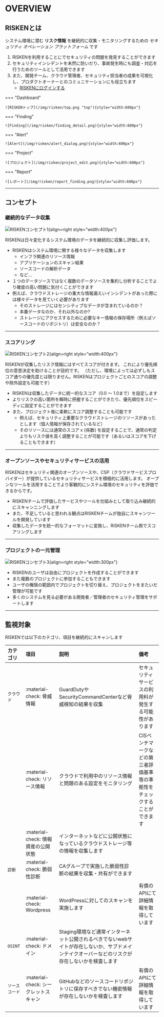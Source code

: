 # OVERVIEW

## RISKENとは

システム環境に潜む **リスク情報** を継続的に収集・モニタリングするための _セキュリティ オペレーション プラットフォーム_ です

1. RISKENを利用することにでセキュリティの問題を発見することができます
2. セキュリティインシデントを未然に防いだり、事故発生時にも調査・対応を行うためのツールとして活用できます
3. また、開発チーム、クラウド管理者、セキュリティ担当者の成果を可視化し、プロダクトオーナーとのコミュニケーションにも役立ちます
    - [RISKENにログインする](https://console.security-hub.jp/)

=== "Dashboard"

    ![RISKENトップ](/img/risken/top.png "top"){style="width:600px"}

=== "Finding"

    ![Finding](/img/risken/finding_detail.png){style="width:600px"}

=== "Alert"

    ![Alert](/img/risken/alert_dialog.png){style="width:600px"}

=== "Project"

    ![プロジェクト](/img/risken/project_edit.png){style="width:600px"}

=== "Report"

    ![レポート](/img/risken/report_finding.png){style="width:600px"}


---

## コンセプト

### 継続的なデータ収集

![RISKENコンセプト1](/img/risken/concept1.png){align=right style="width:400px"}

RISKENは日々変化するシステム環境のデータを継続的に収集し評価します。

- RISKENはシステム環境に関する様々なデータを収集します
    - インフラ関連のリソース情報
    - アプリケーションのスキャン結果
    - ソースコードの解析データ
    - など...
- １つのデータソースではなく複数のデータソースを集約し分析することでより確度の高い問題に気付くことができます
- 例えば、クラウドストレージの重大な情報漏えいインシデントがあった際には様々データを見ていく必要があります
    - そのストレージにはセンシティブなデータが含まれているのか？
    - 本番データなのか、それ以外なのか?
    - ストレージにアクセスするために必要なキー情報の保存場所（例えばソースコードのリポジトリ）は安全なのか？

---

### スコアリング

![RISKENコンセプト2](/img/risken/concept2.png){align=right style="width:400px"}

RISKENが収集したリスク情報にはすべてスコアが付きます。
これにより優先順位の意思決定を助けることが目的です。
（ただし、環境によっては必ずしもスコア通りの優先度とは限りません。RISKENはプロジェクトごとのスコアの調整や除外設定も可能です）

- RISKENは収集したデータに統一的なスコア（0.0 〜 1.0まで）を設定します
- よりリスクの高い箇所を瞬時に把握することができたり、優先順位をスピーディに設定することができます
- また、プロジェクト毎に柔軟にスコア調整することも可能です
    - 例えば、セキュリティ上重要なクラウドストレージのリソースがあったとします（個人情報が保存されているなど）
    - そのリソースには通常のスコア x {係数} を設定することで、通常の判定よりもリスク値を高く調整することが可能です（あるいはスコアを下げることもできます）

---

### オープンソースやセキュリティサービスの活用

RISKENはセキュリティ関連のオープンソースや、CSP（クラウドサービスプロバイダー）が提供しているセキュリティサービスを積極的に活用します。
オープンなツールを活用することでより客観的にシステム環境のセキュリティを評価できるからです。

- RISKENチームで評価したサービスやツールを仕組みとして取り込み継続的にスキャンニングします
- また、不足していると思われる観点はRISKENチームが独自にスキャンツールを開発しています
- 収集したデータを統一的なフォーマットに変換し、RISKENチーム側でスコアリングします

---

### プロジェクトの一元管理

![RISKENコンセプト3](/img/risken/concept3.png){align=right style="width:300px"}

- RISKENのユーザは自由にプロジェクトを作成することができます
- また複数のプロジェクトに参加することもできます
- ユーザの権限の範囲内でプロジェクトを切り替え、プロジェクトをまたいだ管理が可能です
- 多くのシステムを見る必要がある開発者／管理者のセキュリティ管理をサポートします

---

## 監視対象

RISKENでは以下のカテゴリ、項目を継続的にスキャンします

| カテゴリ      | 項目                                | 説明                                                                     | 備考                                                           |
| :----------- | :--------------------------------- | :----------------------------------------------------------------------- | :------------------------------------------------------------ |
| `クラウド`    | :material-check: 脅威情報            | GuardDutyやSecurityCommandCenterなど脅威検知の結果を収集                     | セキュリティサービスの利用料が発生する可能性があります                 |
|              | :material-check: リソース情報        | クラウドで利用中のリソース情報と問題のある設定をモニタリング                       | CISベンチマークなどの第三者評価基準等の準拠性をチェックすることができます |
|              | :material-check: 情報資産の公開状態   | インターネットなどに公開状態になっているクラウドストレージ等の情報を収集します        |                                                               |
| `診断`        | :material-check: 脆弱性診断         | CAグループで実施した脆弱性診断の結果を収集・共有ができます                         |                                                               |
|              | :material-check: Wordpress         | WordPressに対してのスキャンを実施します                                       | 有償のAPIにて詳細情報を取得しています                               |
| `OSINT`      | :material-check: ドメイン           | Staging環境など通常インターネット公開されるべきでないwebサイトが存在しないか、サブドメインテイクオーバーなどのリスクが存在しないかを検査します|                 |
| `ソースコード` | :material-check: シークレットスキャン | GitHubなどのソースコードリポジトリに保存すべきでない機密情報が存在しないかを検査します　| 有償のAPIにて詳細情報を取得しています                              |

